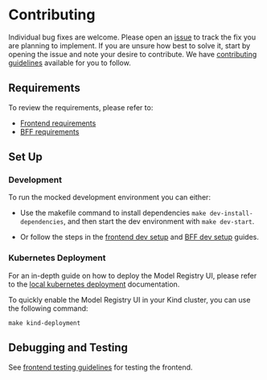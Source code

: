 [frontend requirements]: ./frontend/docs/dev-setup.md#requirements
[BFF requirements]: ./bff/README.md#pre-requisites
[frontend dev setup]: ./frontend/docs/dev-setup.md#development
[BFF dev setup]: ./bff/README.md#development
[issue]: https://github.com/kubeflow/modular-architecture/issues/new/choose
[contributing guidelines]: https://github.com/kubeflow/modular-architecture/blob/main/CONTRIBUTING.md
# Contributing

Individual bug fixes are welcome. Please open an [issue] to track the fix you are planning to implement. If you are unsure how best to solve it, start by opening the issue and note your desire to contribute.
We have [contributing guidelines] available for you to follow.

## Requirements

To review the requirements, please refer to:

* [Frontend requirements]
* [BFF requirements]

## Set Up

### Development

To run the mocked development environment you can either:

* Use the makefile command to install dependencies `make dev-install-dependencies`, and then start the dev environment with `make dev-start`.

* Or follow the steps in the [frontend dev setup] and [BFF dev setup] guides.

### Kubernetes Deployment

For an in-depth guide on how to deploy the Model Registry UI, please refer to the [local kubernetes deployment](./docs/local-deployment-guide.md) documentation.

To quickly enable the Model Registry UI in your Kind cluster, you can use the following command:

```shell
make kind-deployment
```

## Debugging and Testing

See [frontend testing guidelines](frontend/docs/testing.md) for testing the frontend.